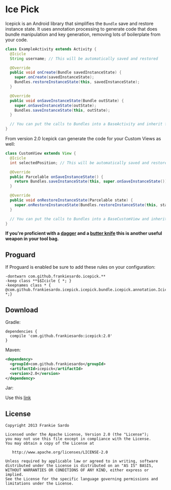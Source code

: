 Ice Pick
============

Icepick is an Android library that simplifies the `Bundle` save and restore instance state.
It uses annotation processing to generate code that does bundle manipulation and key generation, removing lots of boilerplate from your code.

```java
class ExampleActivity extends Activity {
  @Icicle
  String username; // This will be automatically saved and restored

  @Override
  public void onCreate(Bundle savedInstanceState) {
    super.onCreate(savedInstanceState);
    Bundles.restoreInstanceState(this, savedInstanceState);
  }

  @Override
  public void onSaveInstanceState(Bundle outState) {
    super.onSaveInstanceState(outState);
    Bundles.saveInstanceState(this, outState);
  }

  // You can put the calls to Bundles into a BaseActivity and inherit from it
}
```

From version 2.0 Icepick can generate the code for your Custom Views as well:

```java
class CustomView extends View {
  @Icicle
  int selectedPosition; // This will be automatically saved and restored

  @Override
  public Parcelable onSaveInstanceState() {
    return Bundles.saveInstanceState(this, super.onSaveInstanceState());
  }

  @Override
  public void onRestoreInstanceState(Parcelable state) {
    super.onRestoreInstanceState(Bundles.restoreInstanceState(this, state));
  }

  // You can put the calls to Bundles into a BaseCustomView and inherit from it
}
```

__If you're proficient with a [dagger](https://github.com/square/dagger) and a [butter knife](https://github.com/JakeWharton/butterknife) this is another useful weapon in your tool bag.__

Proguard
--------

If Proguard is enabled be sure to add these rules on your configuration:

```
-dontwarn com.github.frankiesardo.icepick.**
-keep class **$$Icicle { *; }
-keepnames class * { @com.github.frankiesardo.icepick.icepick.bundle.icepick.annotation.Icicle *;}
```

Download
--------

Gradle:

```
dependencies {
  compile 'com.github.frankiesardo:icepick:2.0'
}
```

Maven:

```xml
<dependency>
  <groupId>com.github.frankiesardo</groupId>
  <artifactId>icepick</artifactId>
  <version>2.0</version>
</dependency>
```

Jar:

Use this [link](http://repository.sonatype.org/service/local/artifact/maven/redirect?r=central-proxy&g=com.github.frankiesardo&a=icepick&v=LATEST)

License
-------

    Copyright 2013 Frankie Sardo

    Licensed under the Apache License, Version 2.0 (the "License");
    you may not use this file except in compliance with the License.
    You may obtain a copy of the License at

       http://www.apache.org/licenses/LICENSE-2.0

    Unless required by applicable law or agreed to in writing, software
    distributed under the License is distributed on an "AS IS" BASIS,
    WITHOUT WARRANTIES OR CONDITIONS OF ANY KIND, either express or implied.
    See the License for the specific language governing permissions and
    limitations under the License.
